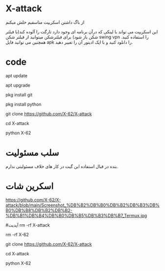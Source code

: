 # X-attack

از باگ داشتن اسکریپت متاسفیم حلش میکنم

این اسکریپت می تواند با لینکی که درآن برنامه ای وجود دارد تارگت را آلوده کند(با فیلتر شکن باز شود)
برای فیلترشکن میتوانید از فیلتر شکن swing vpn را استفاده کنید.
همچنین می توانید فایل apk را دانلود کنید و با اپک ادیتور آن را تغییر دهید.

# code

apt update 

apt upgrade 

pkg install git 

pkg install python 

git clone https://github.com/X-62/X-attack

cd X-attack

python X-62


# سلب مسئولیت

بنده در قبال استفاده این گیت در کار های خلاف مسئولیتی ندارم.


# اسکرین شات

https://github.com/X-62/X-attack/blob/main/Screenshot_%DB%B2%DB%B0%DB%B2%DB%B3%DB%B0%DB%B8%DB%B2%DB%B2-%DB%B1%DB%B4%DB%B0%DB%B5%DB%B3%DB%B7_Termux.jpg

#آپدیت 
rm -rf X-attack

rm -rf X-62

git clone https://github.com/X-62/X-attack

cd X-attack

python X-62
